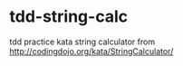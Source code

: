 # tdd-string-calc
tdd practice kata string calculator from http://codingdojo.org/kata/StringCalculator/
